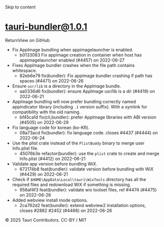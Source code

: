 Skip to content
# tauri-bundler@1.0.1
ReturnView on GitHub
  * Fix AppImage bundling when appimagelauncher is enabled. 
    * b0133083 Fix appimage creation in container when host has appimagelauncher enabled (#4457) on 2022-06-27
  * Fixes AppImage bundler crashes when the file path contains whitespace. 
    * 82eb6e79 fix(bundler): Fix appimage bundler crashing if path has spaces (#4471) on 2022-06-26
  * Ensure `usr/lib` is a directory in the AppImage bundle. 
    * aa0336d6 fix(bundler): ensure AppImage usr/lib is a dir (#4419) on 2022-06-21
  * AppImage bundling will now prefer bundling correctly named appindicator library (including `.1` version suffix). With a symlink for compatibility with the old naming. 
    * bf45ca1d fix(cli,bundler): prefer AppImage libraries with ABI version (#4505) on 2022-06-29
  * Fix language code for korean (ko-KR). 
    * 08a73acd fix(bundler): fix language code. closes #4437 (#4444) on 2022-06-24
  * Use the plist crate instead of the `PlistBuddy` binary to merge user Info.plist file. 
    * 45076b3e refactor(bundler): use the `plist` crate to create and merge Info.plist (#4412) on 2022-06-21
  * Validate app version before bundling WiX. 
    * 672174b8 feat(bundler): validate version before bundling with WiX (#4429) on 2022-06-21
  * Check if `$HOME\AppData\Local\tauri\WixTools` directory has all the required files and redownload WiX if something is missing. 
    * 956af4f3 feat(bundler): validate wix toolset files, ref #4474 (#4475) on 2022-06-26
  * Added webview install mode options. 
    * 2ca762d2 feat(bundler): extend webview2 installation options, closes #2882 #2452 (#4466) on 2022-06-26


© 2025 Tauri Contributors. CC-BY / MIT
